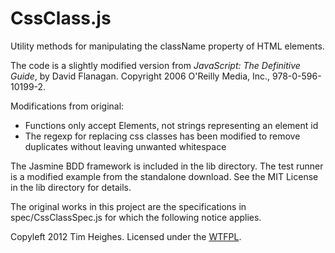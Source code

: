 CssClass.js
===========

Utility methods for manipulating the className property of HTML elements.

The code is a slightly modified version from *JavaScript: The Definitive Guide*, by David Flanagan. Copyright 2006 O'Reilly Media, Inc., 978-0-596-10199-2.

Modifications from original:

* Functions only accept Elements, not strings representing an element id
* The regexp for replacing css classes has been modified to remove duplicates without leaving unwanted whitespace

The Jasmine BDD framework is included in the lib directory. The test runner is a modified example from the standalone download. See the MIT License in the lib directory for details.

The original works in this project are the specifications in spec/CssClassSpec.js for which the following notice applies.

Copyleft 2012 Tim Heighes. Licensed under the [WTFPL](http://sam.zoy.org/wtfpl/).